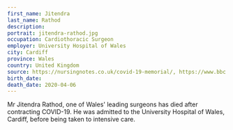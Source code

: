```yaml
---
first_name: Jitendra
last_name: Rathod
description: 
portrait: jitendra-rathod.jpg
occupation: Cardiothoracic Surgeon
employer: University Hospital of Wales
city: Cardiff
province: Wales
country: United Kingdom
source: https://nursingnotes.co.uk/covid-19-memorial/, https://www.bbc.com/news/uk-wales-52193104, https://www.walesonline.co.uk/news/wales-news/heart-surgeon-dead-coronavirus-cardiff-18053766
birth_date: 
death_date: 2020-04-06
---
```


Mr Jitendra Rathod, one of Wales' leading surgeons has died after contracting COVID-19. He was admitted to the University Hospital of Wales, Cardiff, before being taken to intensive care.